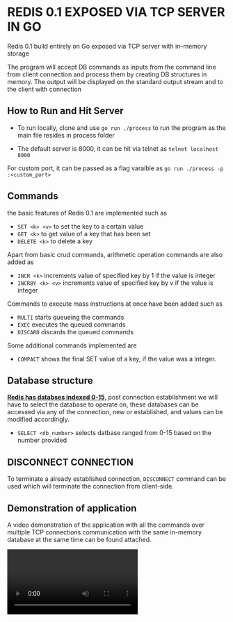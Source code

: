 # REDIS 0.1 EXPOSED VIA TCP SERVER IN GO

Redis 0.1 build entirely on Go exposed via TCP server with in-memory storage

The program will accept DB commands as inputs from the command line from client connection and process them by creating DB structures in memory. The output will be displayed on the standard output stream and to the client with connection

## How to Run and Hit Server

 - To run locally, clone and use `go run ./process` to run the program as the main file resides in process folder

 - The default server is 8000, it can be hit via telnet as `telnet localhost 8000`

For custom port, it can be passed as a flag varaible as `go run ./process -p :<custom_port>`



## Commands

the basic features of Redis 0.1 are implemented such as

 - `SET <k> <v>` to set the key to a certain value
 - `GET <k>` to get value of a key that has been set
 - `DELETE <k>` to delete a key

Apart from basic crud commands, arithmetic operation commands are also added as 

 - `INCR <k>` increments value of specified key by 1 if the value is integer
 - `INCRBY <k> <v>` increments value of specified key by v if the value is integer

Commands to execute mass instructions at once have been added such as 
 - `MULTI` starts queueing the commands 
 - `EXEC` executes the queued commands
 - `DISCARD` discards the queued commands

Some additional commands implemented are
 - `COMPACT` shows the final SET value of a key, if the value was a integer.

## Database structure

<b><u>Redis has databses indexed 0-15</u></b>, post connection establishment we will have to select the database to operate on, these databases can be accessed via any of the connection, new or established, and values can be modified accordingly.

 - `SELECT <db_number>` selects datbase ranged from 0-15 based on the number provided

## DISCONNECT CONNECTION

To terminate a already established connection, `DISCONNECT` command can be used which will terminate the connection from client-side.

## Demonstration of application

A video demonstration of the application with all the commands over multiple TCP connections communication with the same in-memory database at the same time can be found attached.

![](Redis_0.1_Go_Demo.mkv)
